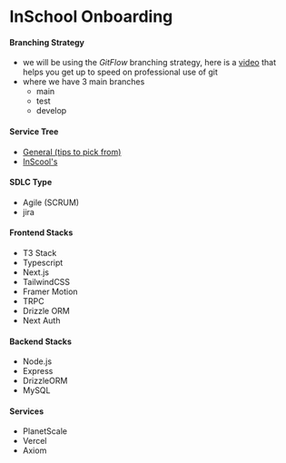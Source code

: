 # InSchool Onboarding

#### Branching Strategy
- we will be using the *GitFlow* branching strategy, here is a [video](https://www.youtube.com/watch?v=Uszj_k0DGsg&ab_channel=freeCodeCamp.org) that helps you get up to speed on professional use of git
- where we have 3 main branches
  - main
  - test
  - develop

#### Service Tree
- [General (tips to pick from)](https://miro.com/app/board/uXjVNaLxuLo=/?share_link_id=989018867386#tpicker-content)
- [InScool's](https://miro.com/app/board/uXjVNaLxuLo=/?share_link_id=989018867386#tpicker-content)

#### SDLC Type
- Agile (SCRUM)
- jira

#### Frontend Stacks
- T3 Stack
- Typescript
- Next.js
- TailwindCSS
- Framer Motion
- TRPC
- Drizzle ORM
- Next Auth

#### Backend Stacks
- Node.js
- Express
- DrizzleORM
- MySQL

#### Services
- PlanetScale
- Vercel
- Axiom



